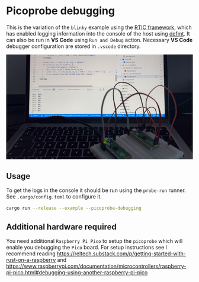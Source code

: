 # Picoprobe debugging

This is the variation of the `blinky` example using the [RTIC framework](https://rtic.rs/), which has enabled logging information into the console of the host using [defmt](https://github.com/knurling-rs/defmt). It can also be run in **VS Code** using `Run and Debug` action.
Necessary **VS Code** debugger configuration are stored in `.vscode` directory.

![Blinking on board led on Pico board and displaying logs in the console on the host](/src/examples/picoprobe-debugging/picoprobe_debugging.gif)

## Usage

To get the logs in the console it should be run using the `probe-run` runner. See `.cargo/config.toml` to configure it.

```sh
cargo run --release --example --picoprobe-debugging
```

## Additional hardware required

You need additional `Raspberry Pi Pico` to setup the `picoprobe` which will enable you debugging the `Pico` board.
For setup instructions see I recommend reading https://reltech.substack.com/p/getting-started-with-rust-on-a-raspberry and https://www.raspberrypi.com/documentation/microcontrollers/raspberry-pi-pico.html#debugging-using-another-raspberry-pi-pico
